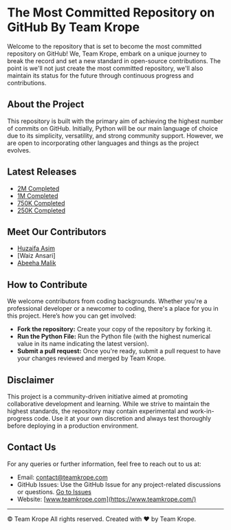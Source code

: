 # The Most Committed Repository on GitHub By Team Krope
Welcome to the repository that is set to become the most committed repository on GitHub! We, Team Krope, embark on a unique journey to break the record and set a new standard in open-source contributions. The point is we'll not just create the most committed repository, we'll also maintain its status for the future through continuous progress and contributions.


## About the Project
This repository is built with the primary aim of achieving the highest number of commits on GitHub. Initially, Python will be our main language of choice due to its simplicity, versatility, and strong community support. However, we are open to incorporating other languages and things as the project evolves.


## Latest Releases
- [2M Completed](https://github.com/teamkrope/kommit/releases/2M)
- [1M Completed](https://github.com/teamkrope/kommit/releases/1M)
- [750K Completed](https://github.com/teamkrope/kommit/releases/750K)
- [250K Completed](https://github.com/teamkrope/kommit/releases/250K)


## Meet Our Contributors
- [Huzaifa Asim](https://huzaifa.teamkrope.com/)
- [Waiz Ansari]
- [Abeeha Malik](https://www.blogger.com/profile/03098970785830002717)


## How to Contribute
We welcome contributors from coding backgrounds. Whether you're a professional developer or a newcomer to coding, there's a place for you in this project. Here’s how you can get involved:

- **Fork the repository:** Create your copy of the repository by forking it.
- **Run the Python File:** Run the Python file (with the highest numerical value in its name indicating the latest version).
- **Submit a pull request:** Once you're ready, submit a pull request to have your changes reviewed and merged by Team Krope.


## Disclaimer
This project is a community-driven initiative aimed at promoting collaborative development and learning. While we strive to maintain the highest standards, the repository may contain experimental and work-in-progress code. Use it at your own discretion and always test thoroughly before deploying in a production environment.


## Contact Us
For any queries or further information, feel free to reach out to us at:

- Email: [contact@teamkrope.com](mailto:contact@teamkrope.com)
- GitHub Issues: Use the GitHub Issue for any project-related discussions or questions. [Go to Issues](https://github.com/teamkrope/kommit/issues)
- Website: [www.teamkrope.com](https://www.teamkrope.com/)

---
© Team Krope All rights reserved. Created with ❤️ by Team Krope.
